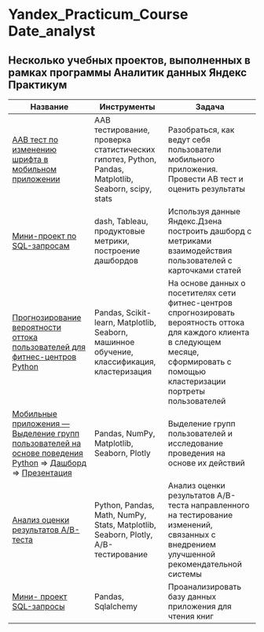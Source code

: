 # Yandex_Practicum_Course Date_analyst
## Несколько учебных проектов, выполненных в рамках программы Аналитик данных Яндекс Практикум
|Название|Инструменты|Задача|
|--------|-----------|------|
|[ААВ тест по изменению шрифта в мобильном приложении](ссылка)|ААВ тестирование, проверка статистических гипотез, Python, Pandas, Matplotlib, Seaborn, scipy, stats|Разобраться, как ведут себя пользователи мобильного приложения. Провести АВ тест и оценить результаты|
|[Мини-проект по SQL-запросам](ссылка)|dash, Tableau, продуктовые метрики, построение дашбордов|Используя данные Яндекс.Дзена построить дашборд с метриками взаимодействия пользователей с карточками статей|
|[Прогнозирование вероятности оттока пользователей для фитнес-центров	Python](https://github.com/ella-tat/Date_Analyst/tree/main/ML)| Pandas, Scikit-learn, Matplotlib, Seaborn, машинное обучение, классификация, кластеризация|На основе данных о посетителях сети фитнес-центров спрогнозировать вероятность оттока для каждого клиента в следующем месяце, сформировать с помощью кластеризации портреты пользователей|
|[Мобильные приложения — Выделение групп пользователей на основе поведения	Python](https://github.com/ella-tat/Date_Analyst/tree/main/mobile_group) => [Дашборд](https://public.tableau.com/app/profile/ella.tat/viz/mobile_event_user/Dashboard1) => [Презентация](https://disk.yandex.ru/i/0JCf_MV486AV_A) |Pandas, NumPy, Matplotlib, Seaborn, Plotly|Выделение групп пользователей и исследование проведения на основе их действий|
|[Анализ оценки результатов A/B-теста](https://github.com/ella-tat/Date_Analyst/tree/main/A_B_test_)|Python, Pandas, Math, NumPy, Stats, Matplotlib, Seaborn, Plotly, A/B-тестирование|Анализ оценки результатов A/B-теста направленного на тестирование изменений, связанных с внедрением улучшенной рекомендательной системы|
[Мини- проект SQL-запросы](https://github.com/ella-tat/Date_Analyst/tree/main/SQL)|Pandas,  Sqlalchemy|Проанализировать базу данных приложения для чтения книг|
